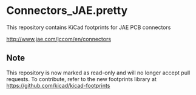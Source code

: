 # Connectors_JAE.pretty

This repository contains KiCad footprints for JAE PCB connectors

http://www.jae.com/jccom/en/connectors

## Note

This repository is now marked as read-only and will no longer accept pull requests. To contribute, refer to the new footprints library at https://github.com/kicad/kicad-footprints
